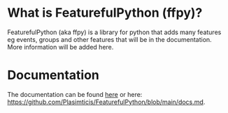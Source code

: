# What is FeaturefulPython (ffpy)?
FeaturefulPython (aka ffpy) is a library for python that adds many features eg events, groups and other features that will be in the documentation.
More information will be added here.
# Documentation
The documentation can be found [here](https://github.com/Plasimticis/FeaturefulPython/blob/main/docs.md) or here: https://github.com/Plasimticis/FeaturefulPython/blob/main/docs.md.
